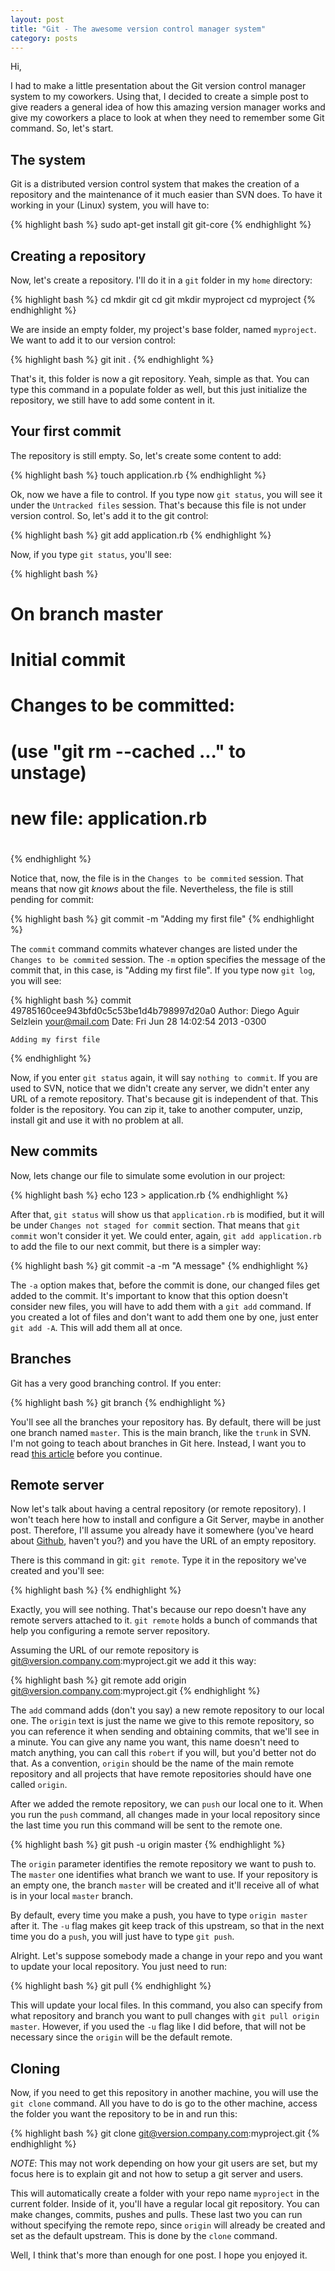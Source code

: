 ```yaml
---
layout: post
title: "Git - The awesome version control manager system"
category: posts
---
```


Hi,

I had to make a little presentation about the Git version control manager system to my coworkers.
Using that, I decided to create a simple post to give readers a general idea of how this
amazing version manager works and give my coworkers a place to look at when they need to
remember some Git command. So, let's start.

## The system

Git is a distributed version control system that makes the creation of a repository and
the maintenance of it much easier than SVN does. To have it working in your (Linux)
system, you will have to:

{% highlight bash %}
sudo apt-get install git git-core
{% endhighlight %}

## Creating a repository

Now, let's create a repository. I'll do it in a `git` folder in my `home` directory:

{% highlight bash %}
cd
mkdir git
cd git
mkdir myproject
cd myproject
{% endhighlight %}

We are inside an empty folder, my project's base folder, named `myproject`. We want
to add it to our version control:

{% highlight bash %}
git init .
{% endhighlight %}

That's it, this folder is now a git repository. Yeah, simple as that. You can type this
command in a populate folder as well, but this just initialize the repository, we still
have to add some content in it.

## Your first commit

The repository is still empty. So, let's create some content to add:

{% highlight bash %}
touch application.rb
{% endhighlight %}

Ok, now we have a file to control. If you type now `git status`, you will see it under the
`Untracked files` session. That's because this file is not under version control. So, let's
add it to the git control:

{% highlight bash %}
git add application.rb
{% endhighlight %}

Now, if you type `git status`, you'll see:

{% highlight bash %}
# On branch master
#
# Initial commit
#
# Changes to be committed:
#   (use "git rm --cached <file>..." to unstage)
#
#	new file:   application.rb
#
{% endhighlight %}

Notice that, now, the file is in the `Changes to be commited` session. That means that
now git *knows* about the file. Nevertheless, the file is still pending for commit:

{% highlight bash %}
git commit -m "Adding my first file"
{% endhighlight %}

The `commit` command commits whatever changes are listed under the `Changes to be commited`
session. The `-m` option specifies the message of the commit that, in this case,
is "Adding my first file". If you type now `git log`, you will see:

{% highlight bash %}
commit 49785160cee943bfd0c5c53be1d4b798997d20a0
Author: Diego Aguir Selzlein <your@mail.com>
Date:   Fri Jun 28 14:02:54 2013 -0300

    Adding my first file

{% endhighlight %}

Now, if you enter `git status` again, it will say `nothing to commit`. If you are
used to SVN, notice that we didn't create any server, we didn't enter any URL of
a remote repository. That's because git is independent of that. This folder is
the repository. You can zip it, take to another computer, unzip, install git and
use it with no problem at all.

## New commits

Now, lets change our file to simulate some evolution in our project:

{% highlight bash %}
echo 123 > application.rb
{% endhighlight %}

After that, `git status` will show us that `application.rb` is modified, but it
will be under `Changes not staged for commit` section. That means that `git
commit` won't consider it yet. We could enter, again, `git add application.rb`
to add the file to our next commit, but there is a simpler way:

{% highlight bash %}
git commit -a -m "A message"
{% endhighlight %}

The `-a` option makes that, before the commit is done, our changed files get
added to the commit. It's important to know that this option doesn't consider
new files, you will have to add them with a `git add` command. If you created
a lot of files and don't want to add them one by one, just enter `git add -A`.
This will add them all at once.

## Branches

Git has a very good branching control. If you enter:

{% highlight bash %}
git branch
{% endhighlight %}

You'll see all the branches your repository has. By default, there will be
just one branch named `master`. This is the main branch, like the `trunk`
in SVN. I'm not going to teach about branches in Git here. Instead, I want
you to read [this article][1] before you continue.

## Remote server

Now let's talk about having a central repository (or remote repository). I won't
teach here how to install and configure a Git Server, maybe in another post.
Therefore, I'll assume you already have it somewhere (you've heard
about [Github][2], haven't you?) and you have the URL of an empty repository.

There is this command in git: `git remote`. Type it in the repository we've
created and you'll see:

{% highlight bash %}
{% endhighlight %}

Exactly, you will see nothing. That's because our repo doesn't have any remote
servers attached to it. `git remote` holds a bunch of commands that help you
configuring a remote server repository.

Assuming the URL of our remote repository is git@version.company.com:myproject.git
we add it this way:

{% highlight bash %}
git remote add origin git@version.company.com:myproject.git
{% endhighlight %}

The `add` command adds (don't you say) a new remote repository to our local one.
The `origin` text is just the name we give to this remote repository, so you
can reference it when sending and obtaining commits, that we'll see in a minute.
You can give any name you want, this name doesn't need to match anything, you can
call this `robert` if you will, but you'd better not do that. As a convention,
`origin` should be the name of the main remote repository and all projects that
have remote repositories should have one called `origin`.

After we added the remote repository, we can `push` our local one to it. When
you run the `push` command, all changes made in your local repository since
the last time you run this command will be sent to the remote one.

{% highlight bash %}
git push -u origin master
{% endhighlight %}

The `origin` parameter identifies the remote repository we want to push to.
The `master` one identifies what branch we want to use. If your repository is
an empty one, the branch `master` will be created and it'll receive all of what
is in your local `master` branch.

By default, every time you make a push, you have to type `origin master` after
it. The `-u` flag makes git keep track of this upstream, so that in the next
time you do a `push`, you will just have to type `git push`.

Alright. Let's suppose somebody made a change in your repo and you want to
update your local repository. You just need to run:

{% highlight bash %}
git pull
{% endhighlight %}

This will update your local files. In this command, you also can specify from
what repository and branch you want to pull changes with `git pull origin master`.
However, if you used the `-u` flag like I did before, that will not be necessary
since the `origin` will be the default remote.

## Cloning

Now, if you need to get this repository in another machine, you will use the
`git clone` command. All you have to do is go to the other machine, access
the folder you want the repository to be in and run this:

{% highlight bash %}
git clone git@version.company.com:myproject.git
{% endhighlight %}

*NOTE*: This may not work depending on how your git users are set, but my
focus here is to explain git and not how to setup a git server and users.

This will automatically create a folder with your repo name `myproject` in the
current folder. Inside of it, you'll have a regular local git repository.
You can make changes, commits, pushes and pulls. These last two you can run
without specifying the remote repo, since `origin` will already be created
and set as the default upstream. This is done by the `clone` command.

Well, I think that's more than enough for one post. I hope you enjoyed it.

[1]:http://git-scm.com/book/en/Git-Branching-Basic-Branching-and-Merging
[2]:http://github.com/
